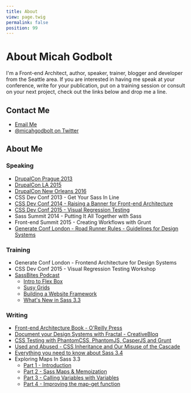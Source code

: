 ```yaml
---
title: About
view: page.twig
permalink: false
position: 99
---
```


# About Micah Godbolt

I'm a Front-end Architect, author, speaker, trainer, blogger and developer from the Seattle area. If you are interested in having me speak at your conference, write for your publication, put on a training session or consult on your next project, check out the links below and drop me a line.


## Contact Me

- [Email Me](mailto:micahgodbolt@gmail.com)
- [@micahgodbolt on Twitter](http://www.twitter.com/micahgodbolt)


## About Me

### Speaking

- [DrupalCon Prague 2013](https://prague2013.drupal.org/session/creating-responsive-drupal-prototypes-angularjs.html)
- [DrupalCon LA 2015](https://events.drupal.org/losangeles2015/sessions/new-design-workflow)
- [DrupalCon New Orleans 2016](https://bit.ly/road-runner-rules)
- CSS Dev Conf 2013 - Get Your Sass In Line
- [CSS Dev Conf 2014 - Raising a Banner for Front-end Architecture](https://teamtreehouse.com/library/raising-a-banner-for-the-frontend-architect)
- [CSS Dev Conf 2015 - Visual Regression Testing](https://www.youtube.com/watch?v=7RxjhaPlRw4)
- Sass Summit 2014 - Putting It All Together with Sass
- Front-end Summit 2015 - Creating Workflows with Grunt
- [Generate Conf London - Road Runner Rules - Guidelines for Design Systems](https://www.youtube.com/watch?v=CnspEEQqb3w)

### Training
- Generate Conf London - Frontend Architecture for Design Systems
- CSS Dev Conf 2015 - Visual Regression Testing Workshop
- [SassBites Podcast](https://www.youtube.com/user/sassbites)
  - [Intro to Flex Box](https://www.youtube.com/playlist?list=PLJKslvBeWd2ZakfNjMo8ZZup3IMrxeTG0)
  - [Susy Grids](https://www.youtube.com/watch?v=m7k-vBzebPg&list=PLJKslvBeWd2aFPJiLDOyFoJ4oRD1KPHD5)
  - [Building a Website Framework](https://www.youtube.com/watch?v=QSXyeFA_LYk&list=PLJKslvBeWd2Y6G7J6Z7DQYFp1e1YlAT-e)
  - [What's New in Sass 3.3](https://www.youtube.com/watch?v=VKvb-D_QdYM&list=PLJKslvBeWd2asAgzgrNdsaNs1N9E7V52I)

### Writing

- [Front-end Architecture Book - O'Reilly Press](http://fea.pub/)
- [Document your Design Systems with Fractal - CreativeBloq](http://www.creativebloq.com/how-to/document-your-design-systems-with-fractal)
- [CSS Testing with PhantomCSS, PhantomJS, CasperJS and Grunt](https://www.phase2technology.com/blog/css-testing-with-phantomcss-phantomjs-casperjs-and-grunt/)
- [Used and Abused - CSS Inheritance and Our Misuse of the Cascade](https://www.phase2technology.com/blog/used-and-abused-css-inheritance-and-our-misuse-of-the-cascade/)
- [Everything you need to know about Sass 3.4](https://www.phase2technology.com/blog/everything-you-need-to-know-about-sass-3-4/)
- Exploring Maps In Sass 3.3
  - [Part 1 - Introduction](https://www.phase2technology.com/blog/exploring-maps-in-sass-3-3/)
  - [Part 2 - Sass Maps & Memoization](https://www.phase2technology.com/blog/sass-maps-memoization/)
  - [Part 3 - Calling Variables with Variables](https://www.phase2technology.com/blog/exploring-maps-in-sass-3-3part-3-calling-variables-with-variables/)
  - [Part 4 - Improving the map-get function](https://www.phase2technology.com/blog/exploring-maps-in-sass-3-3part-4-improving-the-map-get-function/)
